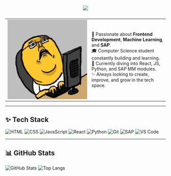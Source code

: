 <!-- Typing effect -->
<h1 align="center">
  <img src="https://readme-typing-svg.herokuapp.com/?lines=Hi+%F0%9F%91%8B+I'm+Ishaan+Singh;Frontend+Developer+%7C+ML+Enthusiast+%7C+SAP+Learner;&center=true&size=25">
</h1>

<!-- Rabbit GIF and Intro -->
<table>
  <tr>
    <td width="250">
      <img src="https://github.com/Ishaan18singh/Ishaan18singh/blob/main/rabbit_typing.gif" width="100%" alt="Rabbit Typing Bunny"/>
    </td>
    <td>
      <p>
        🚀 Passionate about <strong>Frontend Development</strong>, <strong>Machine Learning</strong>, and <strong>SAP</strong>.<br>
        🎓 Computer Science student constantly building and learning.<br>
        🧠 Currently diving into React, JS, Python, and SAP MM modules.<br>
        ✨ Always looking to create, improve, and grow in the tech space.
      </p>
    </td>
  </tr>
</table>

---

## ✨ Tech Stack

![HTML](https://img.shields.io/badge/-HTML5-E34F26?style=flat&logo=html5)
![CSS](https://img.shields.io/badge/-CSS3-1572B6?style=flat&logo=css3)
![JavaScript](https://img.shields.io/badge/-JavaScript-F7DF1E?style=flat&logo=javascript)
![React](https://img.shields.io/badge/-React-61DAFB?style=flat&logo=react)
![Python](https://img.shields.io/badge/-Python-3776AB?style=flat&logo=python)
![Git](https://img.shields.io/badge/-Git-F05032?style=flat&logo=git)
![SAP](https://img.shields.io/badge/-SAP-0FAAFF?style=flat&logo=sap)
![VS Code](https://img.shields.io/badge/-VS%20Code-007ACC?style=flat&logo=visual-studio-code)

---
## 📊 GitHub Stats

![GitHub Stats](https://github-readme-stats.vercel.app/api?username=Ishaan18singh&show_icons=true&theme=dracula)
![Top Langs](https://github-readme-stats.vercel.app/api/top-langs/?username=Ishaan18singh&layout=compact&theme=tokyonight)

